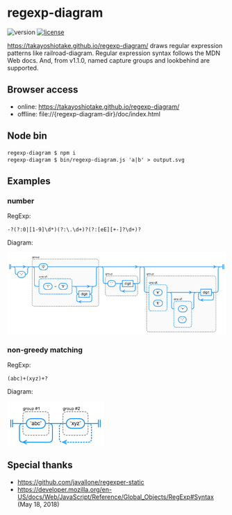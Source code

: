 # regexp-diagram

![version][version-badge] [![license][license-badge]][LICENSE]

https://takayoshiotake.github.io/regexp-diagram/
draws regular expression patterns like railroad-diagram. Regular expression syntax follows the MDN Web docs. And, from v1.1.0, named capture groups and lookbehind are supported.


## Browser access

- online: https://takayoshiotake.github.io/regexp-diagram/
- offline: file://{regexp-diagram-dir}/doc/index.html


## Node bin

```shell
regexp-diagram $ npm i
regexp-diagram $ bin/regexp-diagram.js 'a|b' > output.svg
```


## Examples

### number

RegExp:

```
-?(?:0|[1-9]\d*)(?:\.\d+)?(?:[eE][+-]?\d+)?
```

Diagram:

![example1](https://raw.githubusercontent.com/takayoshiotake/regexp-diagram/master/README/example1.png "example1.png")


### non-greedy matching

RegExp:

```
(abc)+(xyz)+?
```

Diagram:

![example2](https://raw.githubusercontent.com/takayoshiotake/regexp-diagram/master/README/example2.png "example2.png")


## Special thanks

- https://github.com/javallone/regexper-static
- https://developer.mozilla.org/en-US/docs/Web/JavaScript/Reference/Global_Objects/RegExp#Syntax (May 18, 2018)



[LICENSE]: ./LICENSE
[version-badge]: https://img.shields.io/badge/version-1.1.0-blue.svg
[license-badge]: https://img.shields.io/badge/license-MIT-blue.svg
